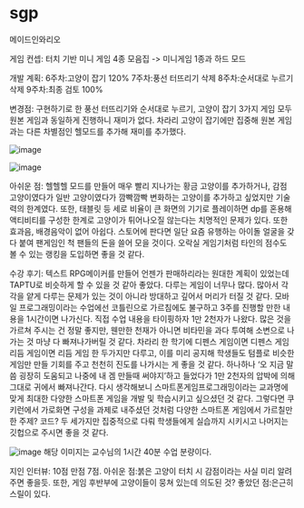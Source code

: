 # sgp
메이드인와리오

게임 컨셉:
터치 기반 미니 게임 4종 모음집
-> 미니게임 1종과 하드 모드 

개발 계획:
6주차:고양이 잡기 120%
7주차:풍선 터뜨리기 삭제
8주차:순서대로 누르기 삭제
9주차:최종 검토 100%

변경점:
구현하기로 한 풍선 터뜨리기와 순서대로 누르기, 고양이 잡기
3가지 게임 모두 원본 게임과 동일하게 진행하니 재미가 없다.
차라리 고양이 잡기에만 집중해 원본 게임과는 다른 차별점인
헬모드를 추가해 재미를 추가했다.


![image](https://github.com/kosy22222222/sgp/assets/113009195/85ff0bd4-be9b-4c8b-889b-9788d665bc7c)

![image](https://github.com/kosy22222222/sgp/assets/113009195/822430bb-3584-4a89-9d3b-bce1e0589764)

아쉬운 점:
헬헬헬 모드를 만들어 매우 빨리 지나가는 황금 고양이를 추가하거나, 감점 고양이였다가 일반 고양이였다가 깜빡깜빡 변화하는 고양이를 추가하고 싶었지만 기술력의 한계였다.
또한, 태블릿 등 세로 비율이 큰 화면의 기기로 플레이하면 dp를 혼용해 액티비티를 구성한 한계로 고양이가 튀어나오질 않는다는 치명적인 문제가 있다.
또한 효과음, 배경음악이 없어 아쉽다. 
스토어에 판다면 일단 요즘 유행하는 아이돌 얼굴을 갖다 붙여 팬게임인 척 팬들의 돈을 쓸어 모을 것이다. 오락실 게임기처럼 타인의 점수도 볼 수 있는 랭킹을 도입하면 좋을 것 같다.

수강 후기:
텍스트 RPG메이커를 만들어 언젠가 판매하리라는 원대한 계획이 있었는데 TAPTU로 비슷하게 할 수 있을 것 같아 좋았다.
다루는 게임이 너무나 많다. 많아서 각각을 얕게 다루는 문제가 있는 것이 아니라 방대하고 깊어서 머리가 터질 것 같다.
모바일 프로그래밍이라는 수업에선 코틀린으로 가르침에도 불구하고 3주를 진행할 만한 내용을 1시간이면 나가신다. 직접 수업 내용을 타이핑하자 1만 2천자가 나왔다.
많은 것을 가르쳐 주시는 건 정말 좋지만, 웬만한 천재가 아니면 비타민을 과다 투여해 소변으로 나가는 것 마냥 다 빠져나가버릴 것 같다.
차라리 한 학기에 디펜스 게임이면 디펜스 게임 리듬 게임이면 리듬 게임 한 두가지만 다루고, 이를 미리 공지해 학생들도 텀플로 비슷한 게임만 만들 기회를 주고 천천히 진도를 나가시는 게 좋을 것 같다. 하나하나 ‘오 지금 말씀 굉장히 도움되고 나중에 내 겜 만들때 써야지’하고 들었다가 1만 2천자의 압박에 의해 그대로 귀에서 빠져나간다.
다시 생각해보니 스마트폰게임프로그래밍이라는 교과명에 맞게 최대한 다양한 스마트폰 게임을 개발 및 학습시키고 싶으셨던 것 같다. 그렇다면 쿠키런에서 가로화면 구성을 과제로 내주셨던 것처럼 다양한 스마트폰 게임에서 가르칠만한 주제? 코드? 두 세가지만 집중적으로 다뤄 학생들에게 실습까지 시키시고 나머지는 깃헙으로 주시면 좋을 것 같다.

![image](https://github.com/kosy22222222/sgp/assets/113009195/e9d613a0-14dd-4e8d-bf2d-c1a8be380202)
해당 이미지는 교수님의 1시간 40분 수업 분량이다.

지인 인터뷰:
10점 만점 7점.
아쉬운 점:붉은 고양이 터치 시 감점이라는 사실 미리 알려주면 좋을듯. 또한, 게임 후반부에 고양이들이 뭉쳐 있는데 의도된 것?
좋았던 점:은근히 스릴이 있다.

